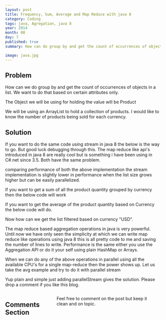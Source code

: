 ```yaml
---
layout: post
title: Frequency, Sum, Average and Map Reduce with java 8
category: Coding
tags: java, Agregation, java 8
year: 2014
month: 08
day: 7
published: true
summary: How can do group by and get the count of occurrences of objects in a list. We want to do that based on certain attributes only. 

image: java.jpg
---
```

Problem
---
How can we do group by and get the count of occurrences of objects in a list. We want to do that based on certain attributes only.

The Object we will be using for holding the value will be Product

<script src="https://gist.github.com/vallur/666480f53ee40dfa1745.js"></script>

We will be using an ArrayList to hold a collection of products. I would like to know the number of products being sold for each currency. 

Solution
---
<script src="https://gist.github.com/vallur/30fa4bb238d42014a7b3.js"></script>

If you want to do the same code using stream in java 8 the below is the way to go. But good luck debugging through this. The map reduce like api's introduced in java 8 are really cool but is something i have been using in C#.net since 3.5. Both have the same problem.

<script src="https://gist.github.com/vallur/1493f88b5c8caf2c27cb.js"></script>

comparing performance of both the above implementation the stream implementation is slightly lower in performance when the list size grows higher but can be easily parallelized. 

If you want to get a sum of all the product quantity grouped by currency then the below code will work

<script src="https://gist.github.com/vallur/d38b56f4ea6c78645ee9.js"></script>

If you want to get the average of the product quantity based on Currency the below code will do.

<script src="https://gist.github.com/vallur/aa048084971f637d646f.js"></script>

Now how can we get the list filtered based on currency "USD".

<script src="https://gist.github.com/vallur/9ce7ee9e9bca9b492723.js"></script>

The map reduce based aggregation operations in java is very powerful. Until now we have only seen the simplicity at which we can write map reduce like operations using java 8 this is all pretty code to me and saving the number of lines to write. Performance is the same either you use the Aggregation API or do it your self using plain HashMap or Arrays. 

When we can do any of the above operations in parallel using all the available CPU's for a single map-reduce then the power shows up. Let us take the avg example and try to do it with parallel stream

<script src="https://gist.github.com/vallur/f5d1d5aa0c4fcad2bb9f.js"></script>

Yup plain and simple just adding parallelStream gives the solution. Please drop a comment if you like this blog.

<div class="row">	
    <div class="span9 columns">    
		<h2>Comments Section</h2>
	    <p>Feel free to comment on the post but keep it clean and on topic.</p>	
		<div id="disqus_thread"></div>
		<script type="text/javascript">
			/* * * CONFIGURATION VARIABLES: EDIT BEFORE PASTING INTO YOUR WEBPAGE * * */
			var disqus_shortname = 'vallur'; // required: replace example with your forum shortname
			var disqus_identifier = '{{ page.url }}';
			var disqus_url = 'http://erjjones.github.com{{ page.url }}';
			
			/* * * DON'T EDIT BELOW THIS LINE * * */
			(function() {
				var dsq = document.createElement('script'); dsq.type = 'text/javascript'; dsq.async = true;
				dsq.src = 'http://' + disqus_shortname + '.disqus.com/embed.js';
				(document.getElementsByTagName('head')[0] || document.getElementsByTagName('body')[0]).appendChild(dsq);
			})();
		</script>
		<noscript>Please enable JavaScript to view the <a href="http://disqus.com/?ref_noscript">comments powered by Disqus.</a></noscript>
		<a href="http://disqus.com" class="dsq-brlink">blog comments powered by <span class="logo-disqus">Disqus</span></a>
	</div>
</div>

<!-- Twitter -->
<script>!function(d,s,id){var js,fjs=d.getElementsByTagName(s)[0];if(!d.getElementById(id)){js=d.createElement(s);js.id=id;js.src="//platform.twitter.com/widgets.js";fjs.parentNode.insertBefore(js,fjs);}}(document,"script","twitter-wjs");</script>

<!-- Google + -->
<script type="text/javascript">
  (function() {
    var po = document.createElement('script'); po.type = 'text/javascript'; po.async = true;
    po.src = 'https://apis.google.com/js/plusone.js';
    var s = document.getElementsByTagName('script')[0]; s.parentNode.insertBefore(po, s);
  })();
</script>
